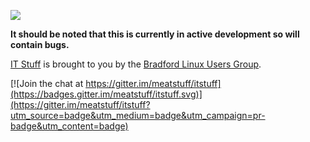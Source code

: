 <a href="http://itstuff.org.uk/"><img src="http://itstuff.org.uk/data/site_img/june04.png"/></a>


**It should be noted that this is currently in active development so will contain bugs.**

[IT Stuff](http://itstuff.org.uk/) is brought to you by the [Bradford Linux Users Group](http://www.bradlug.co.uk/).


[![Join the chat at https://gitter.im/meatstuff/itstuff](https://badges.gitter.im/meatstuff/itstuff.svg)](https://gitter.im/meatstuff/itstuff?utm_source=badge&utm_medium=badge&utm_campaign=pr-badge&utm_content=badge)
